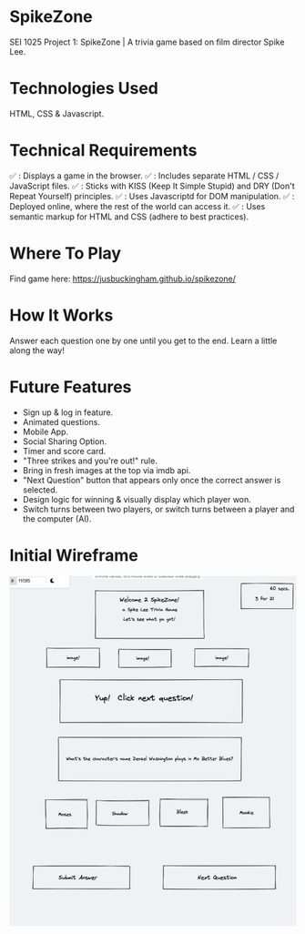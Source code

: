 # SpikeZone
SEI 1025 Project 1: SpikeZone | A trivia game based on film director Spike Lee.

# Technologies Used
HTML, CSS & Javascript.

<!-- # Approach Taken
Uses game data stored as an array of objects.  Answers are hard coded as true or false and it lets you cycle through each of the 11 questions and tells you if you are right or wrong.  -->

# Technical Requirements
✅ : Displays a game in the browser.
✅ : Includes separate HTML / CSS / JavaScript files.
✅ : Sticks with KISS (Keep It Simple Stupid) and DRY (Don't Repeat Yourself) principles.
✅ : Uses Javascriptd for DOM manipulation.
✅ : Deployed online, where the rest of the world can access it.
✅ : Uses semantic markup for HTML and CSS (adhere to best practices).

# Where To Play
Find game here: https://jusbuckingham.github.io/spikezone/ 

# How It Works
Answer each question one by one until you get to the end.  Learn a little along the way! 
   
# Future Features
- Sign up & log in feature.
- Animated questions.
- Mobile App.
- Social Sharing Option.
- Timer and score card.
- "Three strikes and you're out!" rule.
- Bring in fresh images at the top via imdb api.
- "Next Question" button that appears only once the correct answer is selected.
- Design logic for winning & visually display which player won.
- Switch turns between two players, or switch turns between a player and the computer (AI).

<!-- # Unsolved Problems
- Could not figure out a proper way to add score card. -->

# Initial Wireframe
![Getting Started](./wireframe-spikezone.png)